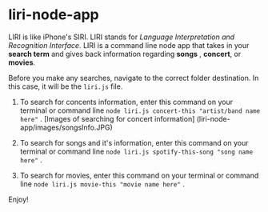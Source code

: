 # liri-node-app

LIRI is like iPhone's SIRI. LIRI stands for _Language Interpretation and Recognition Interface_. 
LIRI is a command line node app that takes in your **search term** and gives back information regarding **songs** , **concert**, or **movies**.

Before you make any searches, navigate to the correct folder destination. In this case, it will be the `liri.js` file.

1. To search for concents information, enter this command on your terminal or command line
`node liri.js concert-this "artist/band name here"` .
[Images of searching for concert information] (liri-node-app/images/songsInfo.JPG)
      

2. To search for songs and it's information, enter this command on your terminal or command line
`node liri.js spotify-this-song "song name here"` .

3. To search for movies, enter this command on your terminal or command line
`node liri.js movie-this "movie name here"` .


Enjoy!
